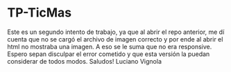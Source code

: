 # TP-TicMas

Este es un segundo intento de trabajo, ya que al abrir el repo anterior, me dí cuenta que no se cargó el archivo de imagen correcto y por ende al abrir el html no mostraba una imagen. A eso se le suma que no era responsive.
Espero sepan disculpar el error cometido y que esta versión la puedan considerar de todos modos.
Saludos! 
Luciano Vignola
